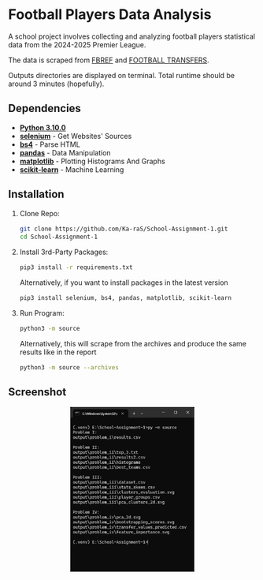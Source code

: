 # Football Players Data Analysis
    
A school project involves collecting and analyzing football players statistical data from the 2024-2025 Premier League.

The data is scraped from [FBREF](https://fbref.com/en/comps/9/2024-2025/2024-2025-Premier-League-Stats/) and [FOOTBALL TRANSFERS](https://www.footballtransfers.com/en/values/players/most-valuable-players/playing-in-uk-premier-league). 

Outputs directories are displayed on terminal. Total runtime should be around 3 minutes (hopefully).

## Dependencies
- [**Python 3.10.0**](https://www.python.org/downloads/release/python-3100/)
- [**selenium**](https://pypi.org/project/selenium/) - Get Websites' Sources
- [**bs4**](https://pypi.org/project/bs4/) - Parse HTML
- [**pandas**](https://pypi.org/project/pandas/) - Data Manipulation
- [**matplotlib**](https://pypi.org/project/matplotlib/) - Plotting Histograms And Graphs
- [**scikit-learn**](https://pypi.org/project/scikit-learn/) - Machine Learning

## Installation

1. Clone Repo:
    ```bash
    git clone https://github.com/Ka-raS/School-Assignment-1.git
    cd School-Assignment-1
    ```

2. Install 3rd-Party Packages:
    ```bash
    pip3 install -r requirements.txt
    ```

    Alternatively, if you want to install packages in the latest version
    ```bash
    pip3 install selenium, bs4, pandas, matplotlib, scikit-learn
    ```

3. Run Program:
    ```bash
    python3 -m source
    ```

    Alternatively, this will scrape from the archives and produce the same results like in the report
    ```bash
    python3 -m source --archives
    ```

## Screenshot

<div align="center">
  <img src="output/screenshot.png" style="width: 50%;"/>
</div>
